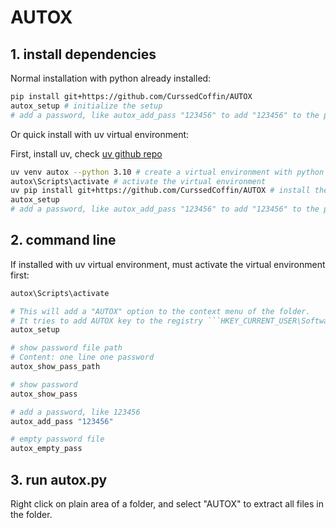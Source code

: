 # AUTOX

## 1. install dependencies

Normal installation with python already installed:
```bash
pip install git+https://github.com/CurssedCoffin/AUTOX
autox_setup # initialize the setup
# add a password, like autox_add_pass "123456" to add "123456" to the password file
```

Or quick install with uv virtual environment:

First, install uv, check [uv github repo](https://github.com/astral-sh/uv?tab=readme-ov-file#installation)
```bash
uv venv autox --python 3.10 # create a virtual environment with python 3.10 at current directory
autox\Scripts\activate # activate the virtual environment
uv pip install git+https://github.com/CurssedCoffin/AUTOX # install the package with uv
autox_setup
# add a password, like autox_add_pass "123456" to add "123456" to the password file
```

## 2. command line
If installed with uv virtual environment, must activate the virtual environment first:
```bash
autox\Scripts\activate
```

```bash
# This will add a "AUTOX" option to the context menu of the folder.
# It tries to add AUTOX key to the registry ```HKEY_CURRENT_USER\Software\Classes\directory\Background\shell```.
autox_setup 

# show password file path
# Content: one line one password
autox_show_pass_path 

# show password
autox_show_pass 

# add a password, like 123456
autox_add_pass "123456"

# empty password file
autox_empty_pass 
```

## 3. run autox.py

Right click on plain area of a folder, and select "AUTOX" to extract all files in the folder.
